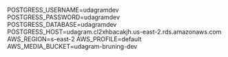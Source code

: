 POSTGRESS_USERNAME=udagramdev
POSTGRESS_PASSWORD=udagramdev
POSTGRESS_DATABASE=udagramdev
POSTGRESS_HOST=udagram.cl2xhbacakjh.us-east-2.rds.amazonaws.com
AWS_REGION=s-east-2
AWS_PROFILE=default
AWS_MEDIA_BUCKET=udagram-bruning-dev